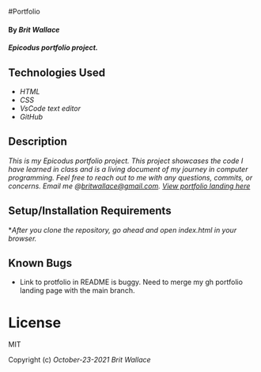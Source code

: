 #Portfolio

#### By _**Brit Wallace**_

#### _Epicodus portfolio project._

## Technologies Used

* _HTML_
* _CSS_
* _VsCode text editor_
* _GitHub_

## Description

_This is my Epicodus portfolio project. This project showcases the code I have learned in class and is a living document of my journey in computer programming.  Feel free to reach out to me with any questions, commits, or concerns. Email me @britwallace@gmail.com. [View portfolio landing here](https://BritWallace.github.io/portfolio-)_

## Setup/Installation Requirements

*_After you clone the repository, go ahead and open index.html in your browser._

## Known Bugs

* Link to protfolio in README is buggy.  Need to merge my gh portfolio landing page with the main branch.   

# License

MIT

Copyright (c) _October-23-2021_ _Brit Wallace_

